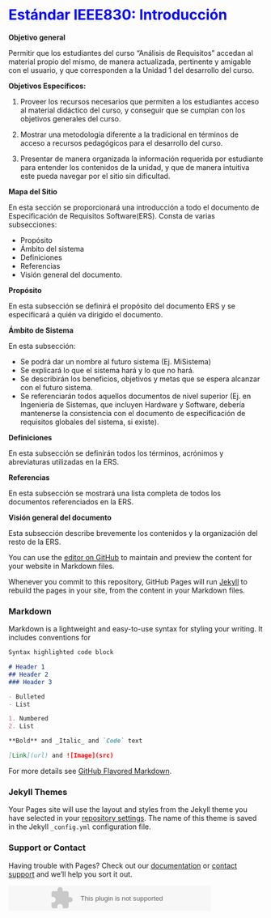 <h1 style="color:blue;">Estándar IEEE830: Introducción</h1>

**Objetivo general** 

   Permitir que los estudiantes del curso “Análisis de Requisitos” accedan al material propio del mismo, de manera actualizada, pertinente y amigable con el usuario, y que corresponden a la Unidad 1 del desarrollo del curso.

**Objetivos Específicos:**

  1. Proveer los recursos necesarios que permiten a los estudiantes acceso al material didáctico del curso, y conseguir que se cumplan con los objetivos generales del curso. 

  2. Mostrar una metodología diferente a la tradicional en términos de acceso a recursos pedagógicos para el desarrollo del curso.

  3. Presentar de manera organizada la información requerida por estudiante para entender los contenidos de la unidad, y que de manera intuitiva este pueda navegar por el sitio sin dificultad.

**Mapa del Sitio**

En esta sección se proporcionará una introducción a todo el documento de Especificación de Requisitos Software(ERS). Consta de varias subsecciones:

 - Propósito
 - Ámbito del sistema
 - Definiciones
 - Referencias
 - Visión general del documento.

**Propósito**

En esta subsección se definirá el propósito del documento ERS y se especificará a quién va dirigido el documento.

**Ámbito de Sistema**

En esta subsección:

 - Se podrá dar un nombre al futuro sistema (Ej. MiSistema)
 - Se explicará lo que el sistema hará y lo que no hará.
 - Se describirán los beneficios, objetivos y metas que se espera alcanzar con el futuro sistema.
 - Se referenciarán todos aquellos documentos de nivel superior (Ej. en Ingeniería de Sistemas, que incluyen Hardware y Software,      debería mantenerse la consistencia con el documento de especificación de requisitos globales del sistema, si existe).

**Definiciones**

En esta subsección se definirán todos los términos, acrónimos y abreviaturas utilizadas en la ERS.

**Referencias**

En esta subsección se mostrará una lista completa de todos los documentos referenciados en la ERS.

**Visión general del documento**

Esta subsección describe brevemente los contenidos y la organización del resto de la ERS.

You can use the [editor on GitHub](https://github.com/jesuisreveur/OVI/edit/master/index.md) to maintain and preview the content for your website in Markdown files.

Whenever you commit to this repository, GitHub Pages will run [Jekyll](https://jekyllrb.com/) to rebuild the pages in your site, from the content in your Markdown files.

### Markdown

Markdown is a lightweight and easy-to-use syntax for styling your writing. It includes conventions for

```markdown
Syntax highlighted code block

# Header 1
## Header 2
### Header 3

- Bulleted
- List

1. Numbered
2. List

**Bold** and _Italic_ and `Code` text

[Link](url) and ![Image](src)
```

For more details see [GitHub Flavored Markdown](https://guides.github.com/features/mastering-markdown/).

### Jekyll Themes

Your Pages site will use the layout and styles from the Jekyll theme you have selected in your [repository settings](https://github.com/jesuisreveur/OVI/settings). The name of this theme is saved in the Jekyll `_config.yml` configuration file.

### Support or Contact

Having trouble with Pages? Check out our [documentation](https://help.github.com/categories/github-pages-basics/) or [contact support](https://github.com/contact) and we’ll help you sort it out.

<!DOCTYPE html>
<html>
<body>

<object width="400" height="50" data="bookmark.swf"></object>
 
</body>
</html>
